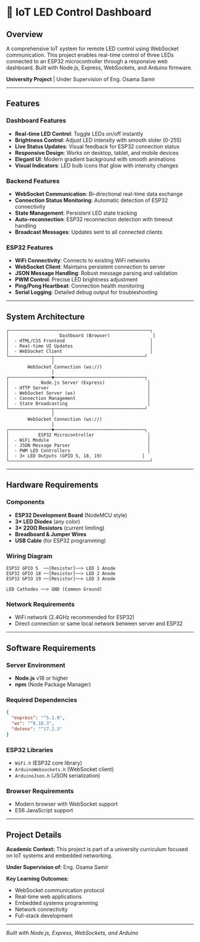 # 🔌 IoT LED Control Dashboard

## Overview

A comprehensive IoT system for remote LED control using WebSocket communication. This project enables real-time control of three LEDs connected to an ESP32 microcontroller through a responsive web dashboard. Built with Node.js, Express, WebSockets, and Arduino firmware.

**University Project** | Under Supervision of Eng. Osama Samir

---


## Features

### Dashboard Features
- **Real-time LED Control**: Toggle LEDs on/off instantly
- **Brightness Control**: Adjust LED intensity with smooth slider (0-255)
- **Live Status Updates**: Visual feedback for ESP32 connection status
- **Responsive Design**: Works on desktop, tablet, and mobile devices
- **Elegant UI**: Modern gradient background with smooth animations
- **Visual Indicators**: LED bulb icons that glow with intensity changes

### Backend Features
- **WebSocket Communication**: Bi-directional real-time data exchange
- **Connection Status Monitoring**: Automatic detection of ESP32 connectivity
- **State Management**: Persistent LED state tracking
- **Auto-reconnection**: ESP32 reconnection detection with timeout handling
- **Broadcast Messages**: Updates sent to all connected clients

### ESP32 Features
- **WiFi Connectivity**: Connects to existing WiFi networks
- **WebSocket Client**: Maintains persistent connection to server
- **JSON Message Handling**: Robust message parsing and validation
- **PWM Control**: Precise LED brightness adjustment
- **Ping/Pong Heartbeat**: Connection health monitoring
- **Serial Logging**: Detailed debug output for troubleshooting

---

##  System Architecture

```
┌─────────────────────────────────────────────────────┐
│                   Dashboard (Browser)                │
│  - HTML/CSS Frontend                                │
│  - Real-time UI Updates                             │
│  - WebSocket Client                                 │
└────────────────┬──────────────────────────────────┘
                 │
        WebSocket Connection (ws://)
                 │
┌────────────────▼──────────────────────────────────┐
│            Node.js Server (Express)                │
│  - HTTP Server                                     │
│  - WebSocket Server (ws)                           │
│  - Connection Management                           │
│  - State Broadcasting                              │
└────────────────┬──────────────────────────────────┘
                 │
        WebSocket Connection (ws://)
                 │
┌────────────────▼──────────────────────────────────┐
│           ESP32 Microcontroller                    │
│  - WiFi Module                                     │
│  - JSON Message Parser                             │
│  - PWM LED Controllers                             │
│  - 3× LED Outputs (GPIO 5, 18, 19)               │
└─────────────────────────────────────────────────────┘
```

---

## Hardware Requirements

### Components
- **ESP32 Development Board** (NodeMCU style)
- **3× LED Diodes** (any color)
- **3× 220Ω Resistors** (current limiting)
- **Breadboard & Jumper Wires**
- **USB Cable** (for ESP32 programming)

### Wiring Diagram

```
ESP32 GPIO 5  ──[Resistor]──> LED 1 Anode
ESP32 GPIO 18 ──[Resistor]──> LED 2 Anode
ESP32 GPIO 19 ──[Resistor]──> LED 3 Anode

LED Cathodes ──> GND (Common Ground)
```

### Network Requirements
- WiFi network (2.4GHz recommended for ESP32)
- Direct connection or same local network between server and ESP32

---

## Software Requirements

### Server Environment
- **Node.js** v18 or higher
- **npm** (Node Package Manager)

### Required Dependencies
```json
{
  "express": "^5.1.0",
  "ws": "^8.18.3",
  "dotenv": "^17.2.3"
}
```

### ESP32 Libraries
- `WiFi.h` (ESP32 core library)
- `ArduinoWebsockets.h` (WebSocket client)
- `ArduinoJson.h` (JSON serialization)

### Browser Requirements
- Modern browser with WebSocket support
- ES6 JavaScript support

---


## Project Details

**Academic Context:** This project is part of a university curriculum focused on IoT systems and embedded networking.

**Under Supervision of:** Eng. Osama Samir

**Key Learning Outcomes:**
- WebSocket communication protocol
- Real-time web applications
- Embedded systems programming
- Network connectivity
- Full-stack development

---



*Built with Node.js, Express, WebSockets, and Arduino*